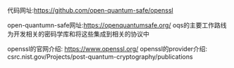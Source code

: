 代码网址:https://github.com/open-quantum-safe/openssl

open-quantumn-safe网址:https://openquantumsafe.org/ oqs的主要工作路线为开发相关的密码学库和将这些集成到相关的协议中

openssl的官网介绍: https://www.openssl.org/
openssl的provider介绍: csrc.nist.gov/Projects/post-quantum-cryptography/publications